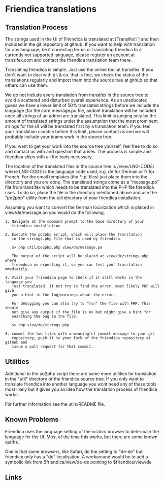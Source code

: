 Friendica translations
======================

Translation Process
-------------------

The strings used in the UI of Friendica is translated at [Transifex] [1] and then
included in the git repository at github. If you want to help with translation
for any language, be it correcting terms or translating friendica to a
currently not supported language, please register an account at transifex.com
and contact the friendica translation team there.

Translating friendica is simple. Just use the online tool at transifex. If you
don't want to deal with git & co. that is fine, we check the status of the
translations regularly and import them into the source tree at github so that
others can use them.

We do not include every translation from transifex in the source tree to avoid
a scattered and disturbed overall experience. As an uneducated guess we have a
lower limit of 50% translated strings before we include the language (for the
core message.po file, addont translation will be included once all strings of
an addon are translated. This limit is judging only by the amount of translated
strings under the assumption that the most prominent strings for the UI will be
translated first by a translation team. If you feel your translation useable
before this limit, please contact us and we will probably include your teams
work in the source tree.

If you want to get your work into the source tree yourself, feel free to do so
and contact us with and question that arises. The process is simple and
friendica ships with all the tools necessary.

The location of the translated files in the source tree is
    /view/LNG-CODE/
where LNG-CODE is the language code used, e.g. de for German or fr for French.
For the email templates (the *.tpl files) just place them into the directory
and you are done. The translated strings come as a "message.po" file from
transifex which needs to be translated into the PHP file friendica uses.  To do
so, place the file in the directory mentioned above and use the "po2php"
utility from the util directory of your friendica installation.

Assuming you want to convert the German localization which is placed in
view/de/message.po you would do the following.

    1. Navigate at the command prompt to the base directory of your
       friendica installation

    2. Execute the po2php script, which will place the translation
       in the strings.php file that is used by friendica.

       $> php util/po2php.php view/de/message.po

       The output of the script will be placed at view/de/strings.php where
       froemdoca os expecting it, so you can test your translation mmediately.
                                  
    3. Visit your friendica page to check if it still works in the language you
       just translated. If not try to find the error, most likely PHP will give
       you a hint in the log/warnings.about the error.
                                        
       For debugging you can also try to "run" the file with PHP. This should
       not give any output if the file is ok but might give a hint for
       searching the bug in the file.

       $> php view/de/strings.php

    4. commit the two files with a meaningful commit message to your git
       repository, push it to your fork of the friendica repository at github and
       issue a pull request for that commit.

Utilities
---------

Additional to the po2php script there are some more utilities for translation
in the "util" directory of the friendica source tree.  If you only want to
translate friendica into another language you wont need any of these tools most
likely but it gives you an idea how the translation process of friendica
works.

For further information see the utils/README file.

Known Problems
--------------

Friendica uses the language setting of the visitors browser to determain the
language for the UI. Most of the time this works, but there are some known
quirks.

One is that some browsers, like Safari, do the setting to "de-de" but friendica
only has a "de" localisation.  A workaround would be to add a symbolic link
from
    $friendica/view/de-de
pointing to
    $friendica/view/de

Links
-----

[1]:   https://www.transifex.com/projects/p/friendica/

